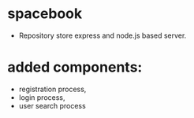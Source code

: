 # spacebook
 - Repository store express and node.js based server.

# added components:
- registration process,
- login process,
- user search process
